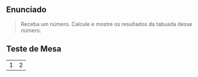 ## Enunciado

> Receba um número. Calcule e mostre os resultados da tabuada desse número.

## Teste de Mesa

| | |
| --- | --- |
| 1 | 2 |